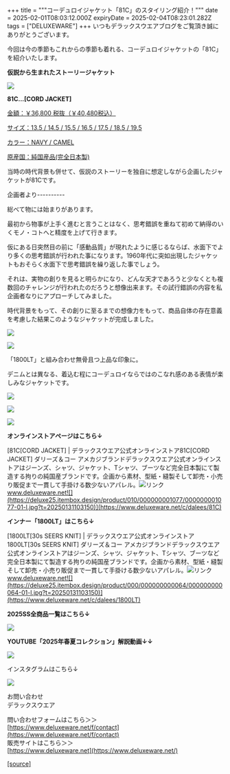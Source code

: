 +++
title = """コーデュロイジャケット「81C」のスタイリング紹介！"""
date = 2025-02-01T08:03:12.000Z
expiryDate = 2025-02-04T08:23:01.282Z
tags = ["DELUXEWARE"]
+++
いつもデラックスウエアブログをご覧頂き誠にありがとうございます。

今回は今の季節もこれからの季節も着れる、コーデュロイジャケットの「81C」を紹介いたします。

**仮説から生まれたストーリージャケット**

[![](https://stat.ameba.jp/user_images/20250201/11/deluxeware/3e/29/j/o0640080015539335922.jpg)](https://stat.ameba.jp/user_images/20250201/11/deluxeware/3e/29/j/o0640080015539335922.jpg)

**81C...\[CORD JACKET\]**

[金額：￥36,800 税抜（￥40,480税込）](https://www.deluxeware.net/c/dalees/81C)

[サイズ：13.5 / 14.5 / 15.5 / 16.5 / 17.5 / 18.5 / 19.5](https://www.deluxeware.net/c/dalees/81C)

[カラー：NAVY / CAMEL](https://www.deluxeware.net/c/dalees/81C)

[原産国：純国産品(完全日本製)](https://www.deluxeware.net/c/dalees/81C)

当時の時代背景も併せて、仮説のストーリーを独自に想定しながら企画したジャケットが81Cです。

企画者より----------

総べて物には始まりがあります。

最初から物事が上手く進むと言うことはなく、思考錯誤を重ねて初めて納得のいくモノ・コトへと精度を上げて行きます。

仮にある日突然目の前に「感動品質」が現れたように感じるならば、水面下でより多くの思考錯誤が行われた事になります。1960年代に突如出現したジャケットもおそらく水面下で思考錯誤を繰り返した事でしょう。

それは、実物の創りを見ると明らかになり、どんな天才であろうと少なくとも複数回のチャレンジが行われたのだろうと想像出来ます。その試行錯誤の内容を私企画者なりにアプローチしてみました。

時代背景をもって、その創りに至るまでの想像力をもって、商品自体の存在意義を考慮した結果このようなジャケットが完成しました。

[![](https://stat.ameba.jp/user_images/20250201/11/deluxeware/c7/5a/j/o0800106715539336018.jpg)](https://stat.ameba.jp/user_images/20250201/11/deluxeware/c7/5a/j/o0800106715539336018.jpg)

[![](https://stat.ameba.jp/user_images/20250201/11/deluxeware/b5/10/j/o0800106715539336012.jpg)](https://stat.ameba.jp/user_images/20250201/11/deluxeware/b5/10/j/o0800106715539336012.jpg)

「1800LT」と組み合わせ無骨且つ上品な印象に。

デニムとは異なる、着込む程にコーデュロイならではのこなれ感のある表情が楽しみなジャケットです。

[![](https://stat.ameba.jp/user_images/20250201/11/deluxeware/43/2e/j/o0800106715539336010.jpg)](https://stat.ameba.jp/user_images/20250201/11/deluxeware/43/2e/j/o0800106715539336010.jpg)

[![](https://stat.ameba.jp/user_images/20250201/11/deluxeware/64/68/j/o0800106715539336015.jpg)](https://stat.ameba.jp/user_images/20250201/11/deluxeware/64/68/j/o0800106715539336015.jpg)

[![](https://stat.ameba.jp/user_images/20250201/11/deluxeware/2a/8b/j/o0800080015539344084.jpg)](https://stat.ameba.jp/user_images/20250201/11/deluxeware/2a/8b/j/o0800080015539344084.jpg)

**オンラインストアページはこちら↓**

[81C\[CORD JACKET\] | デラックスウエア公式オンラインストア81C\[CORD JACKET\] ダリーズ＆コー アメカジブランドデラックスウエア公式オンラインストアはジーンズ、シャツ、ジャケット、Tシャツ、ブーツなど完全日本製にて製造する拘りの純国産ブランドです。企画から素材、型紙・縫製そして卸売・小売り販促まで一貫して手掛ける数少ないアパレル。![リンク](https://c.stat100.ameba.jp/ameblo/symbols/v3.20.0/svg/gray/editor_link.svg)www.deluxeware.net![](https://deluxe25.itembox.design/product/010/000000001077/000000001077-01-l.jpg?t=20250131103150)](https://www.deluxeware.net/c/dalees/81C)

**インナー「1800LT」はこちら↓**

[1800LT\[30s SEERS KNIT\] | デラックスウエア公式オンラインストア1800LT\[30s SEERS KNIT\] ダリーズ＆コー アメカジブランドデラックスウエア公式オンラインストアはジーンズ、シャツ、ジャケット、Tシャツ、ブーツなど完全日本製にて製造する拘りの純国産ブランドです。企画から素材、型紙・縫製そして卸売・小売り販促まで一貫して手掛ける数少ないアパレル。![リンク](https://c.stat100.ameba.jp/ameblo/symbols/v3.20.0/svg/gray/editor_link.svg)www.deluxeware.net![](https://deluxe25.itembox.design/product/000/000000000064/000000000064-01-l.jpg?t=20250131103150)](https://www.deluxeware.net/c/dalees/1800LT)

**2025SS全商品一覧はこちら↓**

[![](https://stat.ameba.jp/user_images/20250114/17/deluxeware/cf/2d/j/o1200050015533133265.jpg?caw=800)](https://www.deluxeware.net/c/2025SSreserve)

**YOUTUBE「2025年春夏コレクション」解説動画↓↓**

**[![](https://stat.ameba.jp/user_images/20250108/16/deluxeware/ac/cf/j/o1200050015530951038.jpg?caw=800)](https://www.youtube.com/playlist?list=PLmcuUjZ67rhnclr762_W-zDg7FyyrNvqF)**

インスタグラムはこちら↓

[![](https://stat.ameba.jp/user_images/20240315/15/deluxeware/04/7f/j/o0800026015413271803.jpg?caw=800)](https://www.instagram.com/deluxeware/?hl=ja)

お問い合わせ  
デラックスウエア

問い合わせフォームはこちら＞＞  
[https://www.deluxeware.net/f/contact](https://www.deluxeware.net/f/contact)  
販売サイトはこちら＞＞  
[https://www.deluxeware.net](https://www.deluxeware.net/)

[[source]](https://ameblo.jp/deluxeware/entry-12884699676.html)

